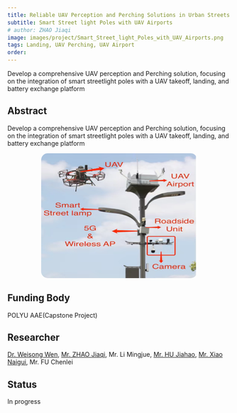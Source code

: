 ```yaml
---
title: Reliable UAV Perception and Perching Solutions in Urban Streets
subtitle: Smart Street light Poles with UAV Airports
# author: ZHAO Jiaqi
image: images/project/Smart_Street_light_Poles_with_UAV_Airports.png
tags: Landing, UAV Perching, UAV Airport
order: 
---
```


Develop a comprehensive UAV perception and Perching solution, focusing on the integration of smart streetlight poles with a UAV takeoff, landing, and battery exchange platform

## Abstract

Develop a comprehensive UAV perception and Perching solution, focusing on the integration of smart streetlight poles with a UAV takeoff, landing, and battery exchange platform
<div style="text-align: center; margin-bottom: 20px;">
  <img src="https://github.com/PolyU-TASLAB/polyu-taslab.github.io/raw/main/images/project/Smart_Street_light_Poles_with_UAV_Airports.png" alt="Team Banner" 
       style="width: 70%; height: auto; object-fit: cover; max-width: 600px; margin: 0 auto; border-radius: 15px;">
</div>

## Funding Body

POLYU AAE(Capstone Project) 

## Researcher

[Dr. Weisong Wen](https://polyu-taslab.github.io/members/Wen_Weisong.html), [Mr. ZHAO Jiaqi](https://polyu-taslab.github.io/members/ZHAO_Jiaqi.html), Mr. Li Mingjue, [Mr. HU Jiahao](https://polyu-taslab.github.io/members/hujiahao.html), [Mr. Xiao Naigui](https://polyu-taslab.github.io/members/Xiao_Naigui.html), Mr. FU Chenlei
## Status
In progress
